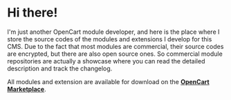 # Hi there!

I'm just another OpenCart module developer, and here is the place where I store the source codes of the modules and extensions I develop for this CMS. Due to the fact that most modules are commercial, their source codes are encrypted, but there are also open source ones. So commercial module repositories are actually a showcase where you can read the detailed description and track the changelog.

All modules and extension are available for download on the [**OpenCart Marketplace**](https://www.opencart.com/index.php?route=marketplace/extension&filter_member=ocmod.space).
